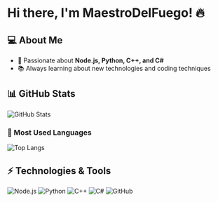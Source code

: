 # Hi there, I'm MaestroDelFuego! 🔥

## 💻 About Me
- 🎯 Passionate about **Node.js, Python, C++, and C#**
- 📚 Always learning about new technologies and coding techniques

## 📊 GitHub Stats
![GitHub Stats](https://github-readme-stats.vercel.app/api?username=maestrodelfuego&show_icons=true&theme=dark)

### 🚀 Most Used Languages
![Top Langs](https://github-readme-stats.vercel.app/api/top-langs/?username=maestrodelfuego&layout=compact&theme=dark)

## ⚡ Technologies & Tools
![Node.js](https://img.shields.io/badge/Node.js-339933?style=for-the-badge&logo=node.js&logoColor=white)
![Python](https://img.shields.io/badge/Python-3776AB?style=for-the-badge&logo=python&logoColor=white)
![C++](https://img.shields.io/badge/C++-00599C?style=for-the-badge&logo=c%2B%2B&logoColor=white)
![C#](https://img.shields.io/badge/C%23-239120?style=for-the-badge&logo=c-sharp&logoColor=white)
![GitHub](https://img.shields.io/badge/GitHub-181717?style=for-the-badge&logo=github&logoColor=white)
